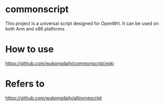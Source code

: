 # commonscript
This project is a universal script designed for OpenWrt. It can be used on both Arm and x86 platforms.
# How to use
https://github.com/wukongdaily/commonscript/wiki
# Refers to
https://github.com/wukongdaily/allinonescript

